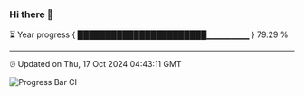 ### Hi there 👋

⏳ Year progress { ███████████████████████▁▁▁▁▁▁▁ } 79.29 %

---

⏰ Updated on Thu, 17 Oct 2024 04:43:11 GMT

![Progress Bar CI](https://github.com/IshwaranRudhara/GIT-ACTION/workflows/Progress%20Bar%20CI/badge.svg)
